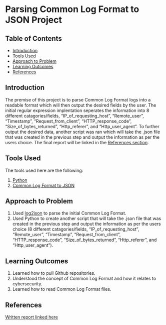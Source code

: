 # Parsing Common Log Format to JSON Project

## Table of Contents

- [Introduction](#Introduction)
- [Tools Used](#Tools-Used)
- [Approach to Problem](#Approach-to-Problem)
- [Learning Outcomes](#Learning-Outcomes)
- [References](#References)

<h2 id="#Introduction">Introduction</h2>

The premise of this project is to parse Common Log Format logs into a readable format which will then output the desired fields by the user. The initial regular expression implentation seperates the information into 8 different catagories/fields, “IP_of_requesting_host”, “Remote_user”, “Timestamp”, “Request_from_client”, “HTTP_response_code”, “Size_of_bytes_returned”, “Http_referer”, and “Http_user_agent”. To further output the desired data, another script was ran which will take the .json file that was created in the previous step and output the information as per the users choice. The final report will be linked in the [References section](#References).

<h2 id="#Tools-Used">Tools Used</h2>

The tools used here are the following:

1. [Python](https://www.python.org/downloads/)
2. [Common Log Format to JSON](https://github.com/fauzanelka/log2json)

<h2 id="#Approach-to-Problem">Approach to Problem</h2>

1. Used [log2json](https://github.com/fauzanelka/log2json) to parse the initial Common Log Format.
2. Used Python to create another script that will take the .json file that was created in the previous step and output the information as per the users choice (8 different catagories/fields, “IP_of_requesting_host”, “Remote_user”, “Timestamp”, “Request_from_client”, “HTTP_response_code”, “Size_of_bytes_returned”, “Http_referer”, and “Http_user_agent”).

<h2 id="#Learning-Outcomes">Learning Outcomes</h2>

1. Learned how to pull Github repositories.
2. Understood the concept of Common Log Format and how it relates to cybersecurity.
3. Learned how to read Common Log Format files.

## References

[Written report linked here]()

